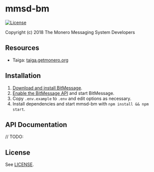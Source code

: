 # mmsd-bm

[![License](https://img.shields.io/badge/license-BSD3-blue.svg)](https://opensource.org/licenses/BSD-3-Clause)

Copyright (c) 2018 The Monero Messaging System Developers

## Resources

* Taiga: [taiga.getmonero.org](https://taiga.getmonero.org/project/rbrunner7-really-simple-multisig-transactions/)

## Installation

1. [Download and install BitMessage](https://bitmessage.org/wiki/Compiling_instructions).
2. [Enable the BitMessage API](https://bitmessage.org/wiki/API_Reference#Enable_the_API) and start BitMessage.
3. Copy `.env.example` to `.env` and edit options as necessary.
4. Install dependencies and start mmsd-bm with `npm install && npm start`.

## API Documentation

// TODO:

## License

See [LICENSE](LICENSE).
